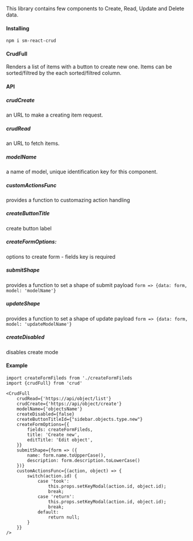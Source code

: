 This library contains few components to Create, Read, Update and Delete data.

#### Installing
``` npm i sm-react-crud ```

#### CrudFull
Renders a list of items with a button to create new one. Items can be sorted/filtred by the each sorted/filtred column.

#### API
##### crudCreate
an URL to make a creating item request.

##### crudRead
 an URL to fetch items.
##### modelName 
a name of model, unique identification key for this component.
##### customActionsFunc
provides a function to customazing action handling
##### createButtonTitle
create button label
##### createFormOptions:
options to create form - fields key is required
##### submitShape
provides a function to set a shape of submit payload 
```form => {data: form, model: 'modelName'}```
##### updateShape
provides a function to set a shape of update payload 
```form => {data: form, model: 'updateModelName'}```
##### createDisabled
disables create mode

#### Example
```
import createFormFileds from './createFormFileds
import {crudFull} from 'crud'

<CrudFull
    crudRead={'https://api/object/list'}
    crudCreate={'https://api/object/create'}
    modelName={'objectsName'}
    createDisabled={false}
    createButtonTitleId={"sidebar.objects.type.new"}
    createFormOptions={{
        fields: createFormFileds,
        title: 'Create new',
        editTitle: 'Edit object',
    }}
    submitShape={form => ({
        name: form.name.toUpperCase(), 
        description: form.description.toLowerCase()
    })}
    customActionsFunc={(action, object) => {
        switch(action.id) {
            case 'took':
                this.props.setKeyModal(action.id, object.id);
                break;
            case 'return':
                this.props.setKeyModal(action.id, object.id);
                break;
            default:
                return null;
        }
    }}
/>
```